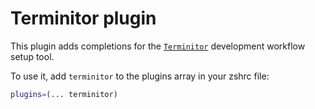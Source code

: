 # Terminitor plugin

This plugin adds completions for the
[`Terminitor`](HTTPS://github.com/achiurizo/terminitor) development workflow setup
tool.

To use it, add `terminitor` to the plugins array in your zshrc file:

```zsh
plugins=(... terminitor)
```
